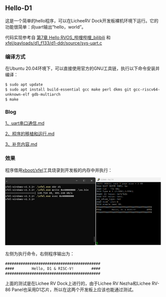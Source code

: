 ## Hello-D1

这是一个简单的hello程序，可以在LicheeRV Dock开发板裸机环境下运行。它的功能很简单：向uart输出“hello，world”。

代码实现参考自 [第7章 Hello RVOS_哔哩哔哩_bilibili](https://www.bilibili.com/video/BV1Q5411w7z5/?p=16&vd_source=d7b8f428791733397f523f73270a2c9b) 和 [xfel/payloads/d1_f133/d1-ddr/source/sys-uart.c ](https://github.com/xboot/xfel/blob/master/payloads/d1_f133/d1-ddr/source/sys-uart.c)

### 编译方式

在Ubuntu 20.04环境下，可以直接使用官方的GNU工具链，执行以下命令安装并编译：

```shell
$ sudo apt update
$ sudo apt install build-essential gcc make perl dkms git gcc-riscv64-unknown-elf gdb-multiarch
$ make
```

### Blog

[1、uart串口通信.md](./doc/1、uart串口通信.md)

[2、程序的移植和运行.md](./doc/2、程序的移植和运行.md)

[3、补充内容.md](./doc/3、补充内容.md)

### 效果

程序借用[xboot/xfel](https://github.com/xboot/xfel/tree/master)工具烧录到开发板的内存中并执行：

![result](./doc/img/result.png)

左侧为执行命令，右侧程序输出为：

```
###########################################
####        Hello, D1 & RISC-V!        ####
###########################################
```
上面的测试是在Lichee RV Dock上进行的，由于Lichee RV Nezha和Lichee RV-86 Panel也采用D1芯片，所以在这两个开发板上应该也能通过测试。
